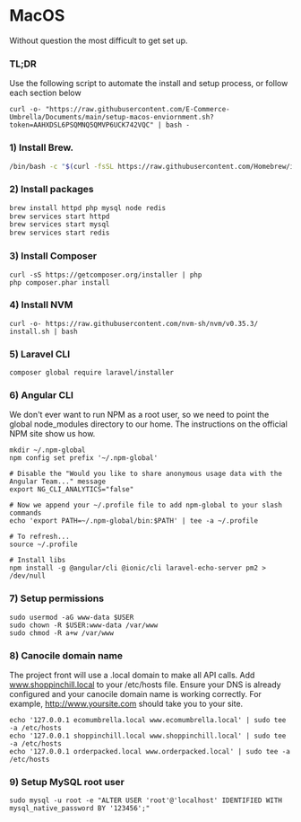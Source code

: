 # MacOS

Without question the most difficult to get set up. 

### TL;DR
Use the following script to automate the install and setup process, or follow each section below
```
curl -o- "https://raw.githubusercontent.com/E-Commerce-Umbrella/Documents/main/setup-macos-enviornment.sh?token=AAHXDSL6PSQMNQ5QMVP6UCK742VQC" | bash -
```


### 1) Install Brew.
```bash
/bin/bash -c "$(curl -fsSL https://raw.githubusercontent.com/Homebrew/install/HEAD/install.sh)"
```

### 2) Install packages
```bash
brew install httpd php mysql node redis
brew services start httpd
brew services start mysql
brew services start redis
```

### 3) Install Composer
```
curl -sS https://getcomposer.org/installer | php
php composer.phar install
```

### 4) Install NVM
```
curl -o- https://raw.githubusercontent.com/nvm-sh/nvm/v0.35.3/
install.sh | bash
```

### 5) Laravel CLI
```
composer global require laravel/installer
```

### 6) Angular CLI
We don't ever want to run NPM as a root user, so we need to point the global node_modules directory to our home. The instructions on the official NPM site show us how.
```
mkdir ~/.npm-global
npm config set prefix '~/.npm-global'

# Disable the "Would you like to share anonymous usage data with the Angular Team..." message
export NG_CLI_ANALYTICS="false"

# Now we append your ~/.profile file to add npm-global to your slash commands
echo 'export PATH=~/.npm-global/bin:$PATH' | tee -a ~/.profile

# To refresh...
source ~/.profile

# Install libs
npm install -g @angular/cli @ionic/cli laravel-echo-server pm2 > /dev/null
```

### 7) Setup permissions
```
sudo usermod -aG www-data $USER
sudo chown -R $USER:www-data /var/www
sudo chmod -R a+w /var/www
```

### 8) Canocile domain name
The project front will use a .local domain to make all API calls. Add www.shoppinchill.local to your /etc/hosts file. Ensure your DNS is already configured and your canocile domain name is working correctly. For example, http://www.yoursite.com should take you to your site.
```
echo '127.0.0.1 ecomumbrella.local www.ecomumbrella.local' | sudo tee -a /etc/hosts
echo '127.0.0.1 shoppinchill.local www.shoppinchill.local' | sudo tee -a /etc/hosts
echo '127.0.0.1 orderpacked.local www.orderpacked.local' | sudo tee -a /etc/hosts
```

### 9) Setup MySQL root user 
```
sudo mysql -u root -e "ALTER USER 'root'@'localhost' IDENTIFIED WITH mysql_native_password BY '123456';"
```

